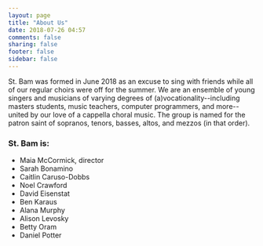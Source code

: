 ```yaml
---
layout: page
title: "About Us"
date: 2018-07-26 04:57
comments: false
sharing: false
footer: false
sidebar: false
---
```

St. Bam was formed in June 2018 as an excuse to sing with friends while all of our regular choirs were off for the summer. We are an ensemble of young singers and musicians of varying degrees of (a)vocationality--including masters students, music teachers, computer programmers, and more--united by our love of a cappella choral music. The group is named for the patron saint of sopranos, tenors, basses, altos, and mezzos (in that order).

### St. Bam is:
<div id ="personnel">
  <ul>
    <li>Maia McCormick, director</li>
    <li>Sarah Bonamino</li>
    <li>Caitlin Caruso-Dobbs</li>
    <li>Noel Crawford</li>
    <li>David Eisenstat</li>
    <li>Ben Karaus</li>
    <li>Alana Murphy</li>
    <li>Alison Levosky</li>
    <li>Betty Oram</li>
    <li>Daniel Potter</li>
  </ul>
</div>
